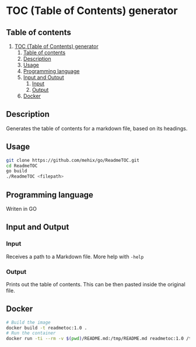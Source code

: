 # TOC (Table of Contents) generator

## Table of contents

<!-- GENERATED TOC -->
1. [TOC (Table of Contents) generator](#toc-table-of-contents-generator)
    1. [Table of contents](#table-of-contents)
    2. [Description](#description)
    3. [Usage](#usage)
    4. [Programming language](#programming-language)
    5. [Input and Output](#input-and-output)
        1. [Input](#input)
        2. [Output](#output)
    6. [Docker](#docker)
<!-- GENERATED TOC -->

## Description
Generates the table of contents for a markdown file, based on its headings.

## Usage
```bash
git clone https://github.com/mehix/go/ReadmeTOC.git
cd ReadmeTOC
go build
./ReadmeTOC <filepath>
```

## Programming language
Writen in GO

## Input and Output

### Input
Receives a path to a Markdown file. More help with `-help`

### Output
Prints out the table of contents. This can be then pasted inside the original file.

## Docker

```bash
# Build the image
docker build -t readmetoc:1.0 .
# Run the container
docker run -ti --rm -v $(pwd)/README.md:/tmp/README.md readmetoc:1.0 /tmp/README.md
```